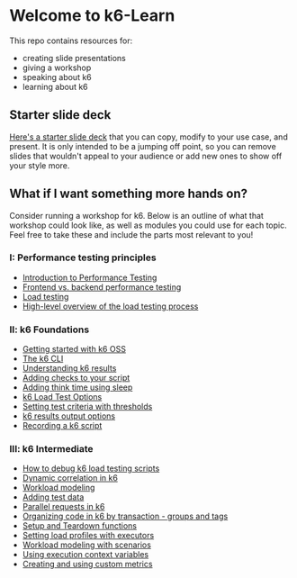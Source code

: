 # Welcome to k6-Learn

This repo contains resources for:
- creating slide presentations
- giving a workshop
- speaking about k6
- learning about k6

## Starter slide deck

[Here's a starter slide deck](https://docs.google.com/presentation/d/1gviRg7RTzT0Y2_5WPBADyn5xpa96PIqWivGAThNW6pM/edit?usp=sharing) that you can copy, modify to your use case, and present. It is only intended to be a jumping off point, so you can remove slides that wouldn't appeal to your audience or add new ones to show off your style more.

## What if I want something more hands on?

Consider running a workshop for k6. Below is an outline of what that workshop could look like, as well as modules you could use for each topic. Feel free to take these and include the parts most relevant to you!

### I: Performance testing principles

- [Introduction to Performance Testing](Modules/I-Performance-testing-principles/01-Introduction-to-Performance-Testing.md)
- [Frontend vs. backend performance testing](Modules/I-Performance-testing-principles/02-Frontend-vs-backend-performance-testing.md)
- [Load testing](Modules/I-Performance-testing-principles/03-Load-Testing.md)
- [High-level overview of the load testing process](Modules/I-Performance-testing-principles/04-High-level-overview-of-the-load-testing-process.md)

### II: k6 Foundations

- [Getting started with k6 OSS](Modules/II-k6-Foundations/01-Getting-started-with-k6-OSS.md)
- [The k6 CLI](Modules/II-k6-Foundations/02-The-k6-CLI.md)
- [Understanding k6 results](Modules/II-k6-Foundations/03-Understanding-k6-results.md)
- [Adding checks to your script](Modules/II-k6-Foundations/04-Adding-checks-to-your-script.md)
- [Adding think time using sleep](Modules/II-k6-Foundations/05-Adding-think-time-using-sleep.md)
- [k6 Load Test Options](Modules/II-k6-Foundations/06-k6-Load-Test-Options.md)
- [Setting test criteria with thresholds](Modules/II-k6-Foundations/07-Setting-test-criteria-with-thresholds.md)
- [k6 results output options](Modules/II-k6-Foundations/08-k6-results-output-options.md)
- [Recording a k6 script](Modules/II-k6-Foundations/09-Recording-a-k6-script.md)

### III: k6 Intermediate

- [How to debug k6 load testing scripts](Modules/III-k6-Intermediate/01-How-to-debug-k6-load-testing-scripts.md)
- [Dynamic correlation in k6](Modules/III-k6-Intermediate/02-Dynamic-correlation-in-k6.md)
- [Workload modeling](Modules/III-k6-Intermediate/03-Workload-modeling.md)
- [Adding test data](Modules/III-k6-Intermediate/04-Adding-test-data.md)
- [Parallel requests in k6](Modules/III-k6-Intermediate/05-Parallel-requests-in-k6.md)
- [Organizing code in k6 by transaction - groups and tags](Modules/III-k6-Intermediate/06-Organizing-code-in-k6-by-transaction_groups-and-tags.md)
- [Setup and Teardown functions](Modules/III-k6-Intermediate/07-Setup-and-Teardown-functions.md)
- [Setting load profiles with executors](Modules/III-k6-Intermediate/08-Setting-load-profiles-with-executors.md)
- [Workload modeling with scenarios](Modules/III-k6-Intermediate/09-Workload-modeling-with-scenarios.md)
- [Using execution context variables](Modules/III-k6-Intermediate/10-Using-execution-context-variables.md)
- [Creating and using custom metrics](Modules/III-k6-Intermediate/11-Creating-and-using-custom-metrics.md)
